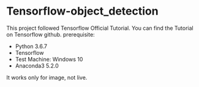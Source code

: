 # Tensorflow-object_detection
This project followed Tensorflow Official Tutorial. You can find the Tutorial on Tensorflow github.
prerequisite:
* Python 3.6.7
* Tensorflow
* Test Machine: Windows 10
* Anaconda3 5.2.0

It works only for image, not live.
